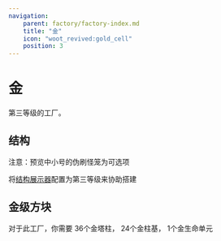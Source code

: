 ```yaml
---
navigation:
    parent: factory/factory-index.md
    title: "金"
    icon: "woot_revived:gold_cell"
    position: 3
---
```

# 金

第三等级的工厂。

## 结构

注意：预览中小号的伪刷怪笼为可选项

将<ItemImage id="layout" scale="0.5"/>[结构展示器](../machines-blocks/layout.md#copper)配置为第三等级来协助搭建

<GameScene zoom="2.5" interactive={true}>
    <ImportStructure src="../assets/factory/gold.snbt" />
    <IsometricCamera yaw="195" pitch="6" />
</GameScene>

## 金级方块

<Row>
  <BlockImage id="gold_pylon" scale="4" p:attached="true" />
  <BlockImage id="gold_plinth" scale="4" p:attached="true" />
  <BlockImage id="gold_cell" scale="4" p:attached="true" />
</Row>


对于此工厂，你需要
36个<ItemImage id="gold_pylon" scale="0.5"/>金塔柱，
24个<ItemImage id="gold_plinth" scale="0.5"/>金柱基，
1个<ItemImage id="gold_cell" scale="0.5"/>金生命单元

<Row>
  <RecipeFor id="gold_pylon" />
  <RecipeFor id="gold_plinth" />
  <RecipeFor id="gold_cell" />
</Row>
